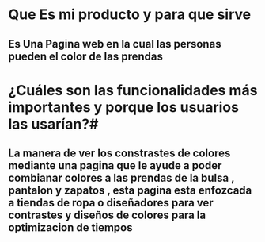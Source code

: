 # Que Es mi producto y para que sirve #
## Es Una Pagina web en la cual  las personas pueden  el color de las  prendas ##
# ¿Cuáles son las funcionalidades más importantes y porque los usuarios las usarían?#
## La manera de ver los constrastes de colores mediante una pagina que le ayude a poder combianar colores a las prendas de la bulsa , pantalon y zapatos , esta pagina esta enfozcada a tiendas de ropa  o diseñadores para ver contrastes y diseños de colores  para la optimizacion de tiempos ##

  
